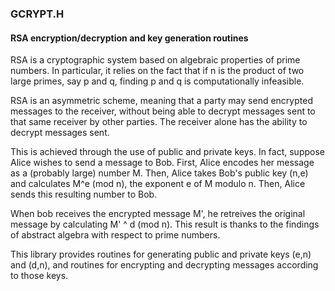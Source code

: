 ### GCRYPT.H
#### RSA encryption/decryption and key generation routines

RSA is a cryptographic system based on algebraic properties of prime numbers. In particular, it relies on the fact that if n is the product of two large primes, say p and q, finding p and q is computationally infeasible.

RSA is an asymmetric scheme, meaning that a party may send encrypted messages to the receiver, without being able to decrypt messages sent to that same receiver by other parties. The receiver alone has the ability to decrypt messages sent.

This is achieved through the use of public and private keys. In fact, suppose Alice wishes to send a message to Bob.
First, Alice encodes her message as a (probably large) number M.
Then, Alice takes Bob's public key (n,e) and calculates M^e (mod n), the exponent e of M modulo n.
Then, Alice sends this resulting number to Bob.

When bob receives the encrypted message M', he retreives the original message by calculating M' ^ d (mod n). This result is thanks to the findings of abstract algebra with respect to prime numbers.

This library provides routines for generating public and private keys (e,n) and (d,n), and routines for encrypting and decrypting messages according to those keys.